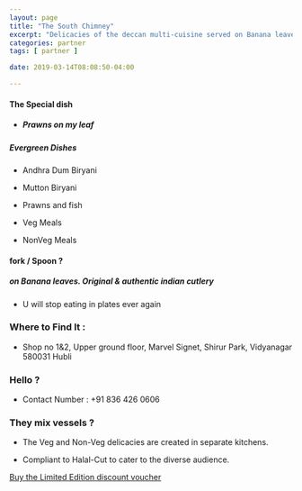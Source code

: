 ```yaml
---
layout: page
title: "The South Chimney"
excerpt: "Delicacies of the deccan multi-cuisine served on Banana leaves"
categories: partner
tags: [ partner ]

date: 2019-03-14T08:08:50-04:00

---
```


#### The Special dish

* ##### Prawns on my leaf

##### Evergreen Dishes

*  Andhra Dum Biryani

* Mutton Biryani

* Prawns and fish

* Veg Meals

* NonVeg Meals

#### fork / Spoon ?

#####  on Banana leaves. Original & authentic indian cutlery

*  U will stop eating in plates ever again


### Where to Find It :

* Shop no 1&2, Upper ground floor, Marvel Signet, Shirur Park, Vidyanagar
580031 Hubli

### Hello ?

* Contact Number : +91 836 426 0606

### They mix vessels ?

* The Veg and Non-Veg delicacies are created in separate kitchens.

* Compliant to Halal-Cut to cater to the diverse audience.

[Buy the Limited Edition discount voucher](https://ti.to/the-hd-tour/hd-limited-edition-march)
